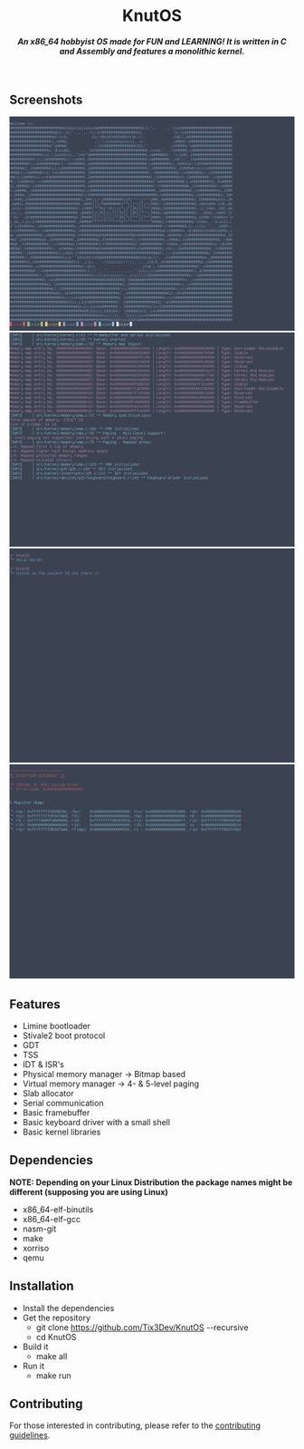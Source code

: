 <div align="center">

# KnutOS

#### _An x86_64 hobbyist OS made for FUN and LEARNING! It is written in C and Assembly and features a monolithic kernel._

</div><br/>

## Screenshots

<img src="https://github.com/Tix3Dev/KnutOS/blob/main/screenshots/KnutOS%20silent%20boot.png"> </a>
<img src="https://github.com/Tix3Dev/KnutOS/blob/main/screenshots/KnutOS%20verbose%20boot.png"> </a>
<img src="https://github.com/Tix3Dev/KnutOS/blob/main/screenshots/KnutOS%20shell.png"> </a>
<img src="https://github.com/Tix3Dev/KnutOS/blob/main/screenshots/KnutOS%20interrupt%20screen.png"> </a>

## Features

- Limine bootloader
- Stivale2 boot protocol
- GDT
- TSS
- IDT & ISR's
- Physical memory manager -> Bitmap based
- Virtual memory manager -> 4- & 5-level paging
- Slab allocator
- Serial communication
- Basic framebuffer
- Basic keyboard driver with a small shell
- Basic kernel libraries

## Dependencies

**NOTE: Depending on your Linux Distribution the package names might be different (supposing you are using Linux)**

- x86_64-elf-binutils
- x86_64-elf-gcc
- nasm-git
- make
- xorriso
- qemu

## Installation

- Install the dependencies
- Get the repository
  - git clone https://github.com/Tix3Dev/KnutOS --recursive
  - cd KnutOS
- Build it
  - make all
- Run it
  - make run

## Contributing

For those interested in contributing, please refer to the [contributing guidelines](https://github.com/Tix3Dev/KnutOS/blob/main/CONTRIBUTING.md).
